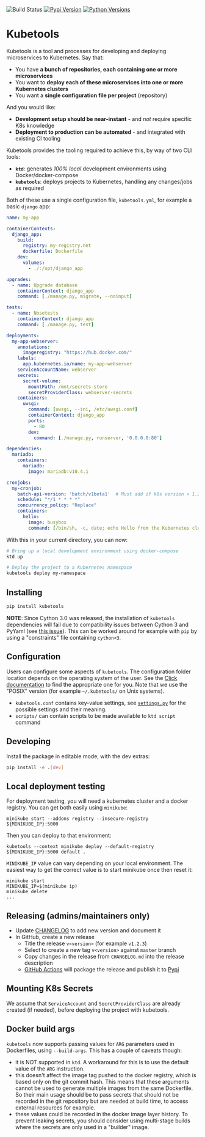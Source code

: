 ![Build Status](https://github.com/EDITD/kubetools/actions/workflows/run_tests.yml/badge.svg?branch=master)
[![Pypi Version](https://img.shields.io/pypi/v/kubetools.svg)](https://pypi.org/project/kubetools/)
[![Python Versions](https://img.shields.io/pypi/pyversions/kubetools.svg)](https://pypi.org/project/kubetools/)

# Kubetools

Kubetools is a tool and processes for developing and deploying microservices to Kubernetes. Say that:

+ You have **a bunch of repositories, each containing one or more microservices**
+ You want to **deploy each of these microservices into one or more Kubernetes clusters**
+ You want a **single configuration file per project** (repository)

And you would like:

+ **Development setup should be near-instant** - and _not_ require specific K8s knowledge
+ **Deployment to production can be automated** - and integrated with existing CI tooling

Kubetools provides the tooling required to achieve this, by way of two CLI tools:

+ **`ktd`**: generates _100% local_ development environments using Docker/docker-compose
+ **`kubetools`**: deploys projects to Kubernetes, handling any changes/jobs as required

Both of these use a single configuration file, `kubetools.yml`, for example a basic `django` app:

```yaml
name: my-app

containerContexts:
  django_app:
    build:
      registry: my-registry.net
      dockerfile: Dockerfile
    dev:
      volumes:
        - ./:/opt/django_app

upgrades:
  - name: Upgrade database
    containerContext: django_app
    command: [./manage.py, migrate, --noinput]

tests:
  - name: Nosetests
    containerContext: django_app
    command: [./manage.py, test]

deployments:
  my-app-webserver:
    annotations:
      imageregistry: "https://hub.docker.com/"
    labels:
      app.kubernetes.io/name: my-app-webserver
    serviceAccountName: webserver
    secrets:
      secret-volume:
        mountPath: /mnt/secrets-store
        secretProviderClass: webserver-secrets
    containers:
      uwsgi:
        command: [uwsgi, --ini, /etc/uwsgi.conf]
        containerContext: django_app
        ports:
          - 80
        dev:
          command: [./manage.py, runserver, '0.0.0.0:80']

dependencies:
  mariadb:
    containers:
      mariadb:
        image: mariadb:v10.4.1

cronjobs:
  my-cronjob:
    batch-api-version: 'batch/v1beta1'  # Must add if k8s version < 1.21+
    schedule: "*/1 * * * *"
    concurrency_policy: "Replace"
    containers:
      hello:
        image: busybox
        command: [/bin/sh, -c, date; echo Hello from the Kubernetes cluster]
```

With this in your current directory, you can now:

```sh
# Bring up a local development environment using docker-compose
ktd up

# Deploy the project to a Kubernetes namespace
kubetools deploy my-namespace
```

## Installing

```sh
pip install kubetools
```

**NOTE**: Since Cython 3.0 was released, the installation of `kubetools` dependencies will fail
 due to compatibility issues between Cython 3 and PyYaml (see
 [this issue](https://github.com/yaml/pyyaml/issues/601)). This can be worked around for example
 with `pip` by using a "constraints" file containing `cython<3`.

## Configuration
Users can configure some aspects of `kubetools`. The configuration folder location depends on the
operating system of the user. See the
[Click documentation](https://click.palletsprojects.com/en/8.1.x/api/#click.get_app_dir)
to find the appropriate one for you. Note that we use the "POSIX" version (for example
`~/.kubetools/` on Unix systems).
* `kubetools.conf` contains key-value settings, see [`settings.py`](kubetools/settings.py) for the
  possible settings and their meaning.
* `scripts/` can contain scripts to be made available to `ktd script` command

## Developing

Install the package in editable mode, with the dev extras:

```sh
pip install -e .[dev]
```

## Local deployment testing

For deployment testing, you will need a kubernetes cluster and a docker registry. You can get both
easily using `minikube`:
```shell
minikube start --addons registry --insecure-registry ${MINIKUBE_IP}:5000
```
Then you can deploy to that environment:
```shell
kubetools --context minikube deploy --default-registry ${MINIKUBE_IP}:5000 default .
```

`MINIKUBE_IP` value can vary depending on your local environment. The easiest way to get the correct
value is to start minikube once then reset it:
```shell
minikube start
MINIKUBE_IP=$(minikube ip)
minikube delete
...
```

## Releasing (admins/maintainers only)
* Update [CHANGELOG](CHANGELOG.md) to add new version and document it
* In GitHub, create a new release
  * Title the release `v<version>` (for example `v1.2.3`)
  * Select to create a new tag `v<version>` against `master` branch
  * Copy changes in the release from `CHANGELOG.md` into the release description
  * [GitHub Actions](https://github.com/EDITD/kubetools/actions) will package the release and
    publish it to [Pypi](https://pypi.org/project/kubetools/)

## Mounting K8s Secrets
We assume that `ServiceAccount` and `SecretProviderClass` are already created (if needed), before deploying the project with kubetools.

## Docker build args
`kubetools` now supports passing values for `ARG` parameters used in Dockerfiles, using
`--build-args`. This has a couple of caveats though:
* it is NOT supported in `ktd`. A workaround for this is to use the default value of the `ARG`
  instruction.
* this doesn't affect the image tag pushed to the docker registry, which is based only on the git
  commit hash. This means that these arguments cannot be used to generate multiple images from the
  same Dockerfile. So their main usage should be to pass secrets that should not be recorded in the
  git repository but are needed at build time, to access external resources for example.
* these values could be recorded in the docker image layer history. To prevent leaking secrets, you
  should consider using multi-stage builds where the secrets are only used in a "builder" image.
